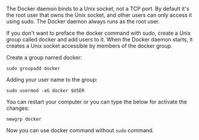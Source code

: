 The Docker daemon binds to a Unix socket, not a TCP port. By default it's the root user that owns the Unix socket, and other users can only access it using sudo. The Docker daemon always runs as the root user.

If you don't want to preface the docker command with sudo, create a Unix group called docker and add users to it. When the Docker daemon starts, it creates a Unix socket accessible by members of the docker group.

Create a group named docker:

`sudo groupadd docker`

Adding your user name to the group:

`sudo usermod -aG docker $USER`

You can restart your computer or you can type the below for activate the changes:

`newgrp docker`

Now you can use docker command without `sudo` command.
